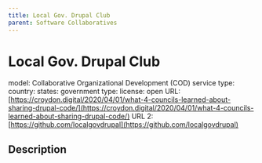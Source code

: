 ```yaml
---
title: Local Gov. Drupal Club
parent: Software Collaboratives
---
```


# Local Gov. Drupal Club

model: Collaborative Organizational Development (COD)
service type: 
country: 
states: 
government type: 
license: open
URL: [https://croydon.digital/2020/04/01/what-4-councils-learned-about-sharing-drupal-code/](https://croydon.digital/2020/04/01/what-4-councils-learned-about-sharing-drupal-code/)
URL 2: [https://github.com/localgovdrupal](https://github.com/localgovdrupal)

## Description

